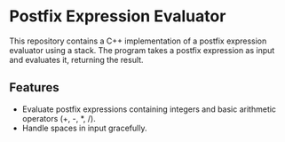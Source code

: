 # Postfix Expression Evaluator

This repository contains a C++ implementation of a postfix expression evaluator using a stack. The program takes a postfix expression as input and evaluates it, returning the result.

## Features

- Evaluate postfix expressions containing integers and basic arithmetic operators (+, -, *, /).
- Handle spaces in input gracefully.

